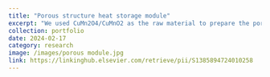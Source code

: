 ```yaml
---
title: "Porous structure heat storage module"
excerpt: "We used CuMn2O4/CuMnO2 as the raw material to prepare the porous structure heat storage module with PU template method"
collection: portfolio
date: 2024-02-17
category: research
image: /images/porous module.jpg
link: https://linkinghub.elsevier.com/retrieve/pii/S1385894724010258
---
```


